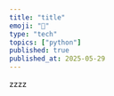 ```yaml
---
title: "title"
emoji: "🐍"
type: "tech"
topics: ["python"]
published: true
published_at: 2025-05-29
---
```


zzzz
